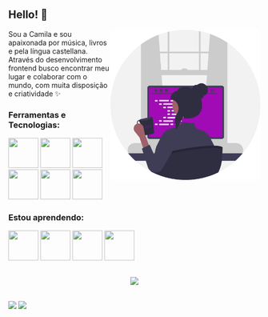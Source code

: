 ## Hello! 👋

 <img src="https://raw.githubusercontent.com/camilafbc/camilafbc/802caf0a3cefce18712419c4d0d37df5bd47c6ed/undraw_programmer_re_owql%20(1).svg" width="300" align="right"/> 


<p align="left"> 
  Sou a Camila e sou apaixonada por música, livros e pela língua castellana. Através do desenvolvimento frontend busco encontrar meu lugar e colaborar com o mundo, com muita disposição e criatividade ✨
</p>

  
### Ferramentas e Tecnologias:

<div>
  <img src="https://cdn.jsdelivr.net/gh/devicons/devicon/icons/git/git-plain-wordmark.svg" width="60" height="60"/>
  <img src="https://cdn.jsdelivr.net/gh/devicons/devicon/icons/sass/sass-original.svg" width="60" height="60"/>
  <img src="https://cdn.jsdelivr.net/gh/devicons/devicon/icons/bootstrap/bootstrap-original-wordmark.svg" width="60" height="60"/>
  <img src="https://cdn.jsdelivr.net/gh/devicons/devicon/icons/html5/html5-plain-wordmark.svg" width="60" height="60"/>
  <img src="https://cdn.jsdelivr.net/gh/devicons/devicon/icons/css3/css3-plain-wordmark.svg" width="60" height="60"/>
  <img src="https://cdn.jsdelivr.net/gh/devicons/devicon/icons/javascript/javascript-plain.svg" width="60" height="60"/>
</div>

### Estou aprendendo:

<div>
  <img src="https://cdn.jsdelivr.net/gh/devicons/devicon/icons/typescript/typescript-original.svg" width="60" height="60"/>        
  <img src="https://cdn.jsdelivr.net/gh/devicons/devicon/icons/react/react-original-wordmark.svg" width="60" height="60"/>
  <img src="https://cdn.jsdelivr.net/gh/devicons/devicon/icons/angularjs/angularjs-original.svg" width="60" height="60"/>
  <img src="https://cdn.jsdelivr.net/gh/devicons/devicon/icons/nodejs/nodejs-original.svg" width="60" height="60"/>        
<!--   <img src="https://cdn.jsdelivr.net/gh/devicons/devicon/icons/tailwindcss/tailwindcss-plain.svg" width="60" height="60"/> -->
 </div>
 
 ##
 
 <div align="center">
  <img height="130em" src="https://github-readme-stats.vercel.app/api/top-langs/?username=camilafbc&layout=compact&langs_count=7&theme=dracula"/>
</div>

  ##
  
  <div> 
  <a href="https://instagram.com/camilafbc" target="_blank"><img src="https://img.shields.io/badge/-Instagram-%23E4405F?style=for-the-badge&logo=instagram&logoColor=white" target="_blank"></a>
  <a href="https://www.linkedin.com/in/camilafbcoelho/" target="_blank"><img src="https://img.shields.io/badge/-LinkedIn-%230077B5?style=for-the-badge&logo=linkedin&logoColor=white" target="_blank"></a> 
  </div>
